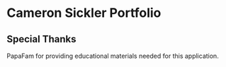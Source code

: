 # Cameron Sickler Portfolio

## Special Thanks

PapaFam for providing educational materials needed for this application.
